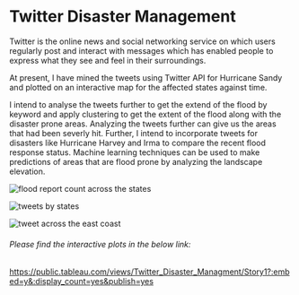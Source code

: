# Twitter Disaster Management
Twitter is the online news and social networking service on which users regularly post and interact with messages which has enabled people to express what they see and feel in their surroundings.

At present, I have mined the tweets using Twitter API for Hurricane Sandy and plotted on an interactive map for the affected states against time. 

I intend to analyse the tweets further to get the extend of the flood by keyword and apply clustering to get the extent of the flood along with the disaster prone areas. Analyzing the tweets further can give us the areas that had been severly hit. Further, I intend to incorporate tweets for disasters like Hurricane Harvey and Irma to compare the recent flood response status. Machine learning techniques can be used to make predictions of areas that are flood prone by analyzing the landscape elevation.

![flood report count across the states](https://user-images.githubusercontent.com/26227282/42298125-3ee40f1e-7fd2-11e8-9933-aa38ddf4e353.png)

![tweets by states](https://user-images.githubusercontent.com/26227282/42298126-3eef480c-7fd2-11e8-9d4c-82bcdf188e68.png)

![tweet across the east coast](https://user-images.githubusercontent.com/26227282/42298127-3efa085a-7fd2-11e8-830a-b513f85df6eb.png)





###### Please find the interactive plots in the below link:
https://public.tableau.com/views/Twitter_Disaster_Managment/Story1?:embed=y&:display_count=yes&publish=yes

